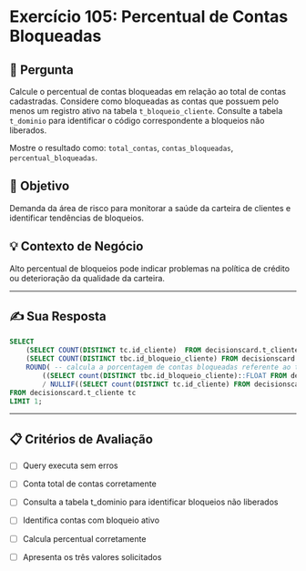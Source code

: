 # Exercício 105: Percentual de Contas Bloqueadas

## 📝 Pergunta

Calcule o percentual de contas bloqueadas em relação ao total de contas cadastradas. Considere como bloqueadas as contas que possuem pelo menos um registro ativo na tabela `t_bloqueio_cliente`. Consulte a tabela `t_dominio` para identificar o código correspondente a bloqueios não liberados.

Mostre o resultado como: `total_contas`, `contas_bloqueadas`, `percentual_bloqueadas`.

## 🎯 Objetivo

Demanda da área de risco para monitorar a saúde da carteira de clientes e identificar tendências de bloqueios.

## 💡 Contexto de Negócio

Alto percentual de bloqueios pode indicar problemas na política de crédito ou deterioração da qualidade da carteira.

---

## ✍️ Sua Resposta

```sql
SELECT
	(SELECT COUNT(DISTINCT tc.id_cliente)  FROM decisionscard.t_cliente tc) AS total_contas, -- total de clientes
	(SELECT COUNT(DISTINCT tbc.id_bloqueio_cliente) FROM decisionscard.t_bloqueio_cliente tbc WHERE tbc.fl_liberado = 'N') AS contas_bloqueadas, -- total de contas bloqueadas ainda ativas
	ROUND( -- calcula a porcentagem de contas bloqueadas referente ao total de clientes
		((SELECT count(DISTINCT tbc.id_bloqueio_cliente)::FLOAT FROM decisionscard.t_bloqueio_cliente tbc WHERE tbc.fl_liberado = 'N') 
		/ NULLIF((SELECT count(DISTINCT tc.id_cliente) FROM decisionscard.t_cliente tc), 0) * 100)::NUMERIC, 2) AS porcentual_bloqueadas
FROM decisionscard.t_cliente tc
LIMIT 1;
```

---

## 📋 Critérios de Avaliação

- [ ] Query executa sem erros
- [ ] Conta total de contas corretamente
- [ ] Consulta a tabela t_dominio para identificar bloqueios não liberados
- [ ] Identifica contas com bloqueio ativo
- [ ] Calcula percentual corretamente
- [ ] Apresenta os três valores solicitados

